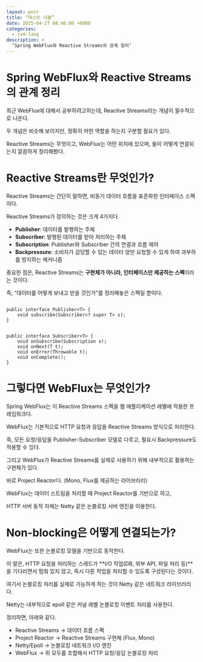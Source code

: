 ```yaml
---
layout: post
title: “테스트 더블”
date: 2025-04-27 08:46:00 +0900
categories:
  - jvm-lang
description: >
  ‘Spring WebFlux와 Reactive Streams의 관계 정리’
---
```


# Spring WebFlux와 Reactive Streams의 관계 정리

최근 WebFlux에 대해서 공부하려고하는데, Reactive Streams라는 개념이 필수적으로 나온다.

두 개념은 비슷해 보이지만, 정확히 어떤 역할을 하는지 구분할 필요가 있다.

Reactive Streams는 무엇이고, WebFlux는 어떤 위치에 있으며, 둘이 어떻게 연결되는지 깔끔하게 정리해봤다.

# Reactive Streams란 무엇인가?

Reactive Streams는 간단히 말하면, 비동기 데이터 흐름을 표준화한 인터페이스 스펙이다.

Reactive Streams가 정의하는 것은 크게 4가지다.
- **Publisher**: 데이터를 발행하는 주체
- **Subscriber**: 발행된 데이터를 받아 처리하는 주체
- **Subscription**: Publisher와 Subscriber 간의 연결과 흐름 제어
- **Backpressure**: 소비자가 감당할 수 있는 데이터 양만 요청할 수 있게 하여 과부하를 방지하는 메커니즘

중요한 점은, Reactive Streams는 **구현체가 아니라, 인터페이스만 제공하는 스펙**이라는 것이다.

즉, “데이터를 어떻게 보내고 받을 것인가”를 정리해놓은 스펙일 뿐이다.

```

public interface Publisher<T> {
    void subscribe(Subscriber<? super T> s);
}

```

```

public interface Subscriber<T> {
    void onSubscribe(Subscription s);
    void onNext(T t);
    void onError(Throwable t);
    void onComplete();
}
```

# 그렇다면 WebFlux는 무엇인가?

Spring WebFlux는 이 Reactive Streams 스펙을 웹 애플리케이션 레벨에 적용한 프레임워크다.

WebFlux는 기본적으로 HTTP 요청과 응답을 Reactive Streams 방식으로 처리한다.

즉, 모든 요청/응답을 Publisher-Subscriber 모델로 다루고, 필요시 Backpressure도 적용할 수 있다.

그리고 WebFlux가 Reactive Streams를 실제로 사용하기 위해 내부적으로 활용하는 구현체가 있다.

바로 Project Reactor다. (Mono, Flux를 제공하는 라이브러리)

WebFlux는 데이터 스트림을 처리할 때 Project Reactor를 기반으로 하고,

HTTP 서버 동작 자체는 Netty 같은 논블로킹 서버 엔진을 이용한다.

# Non-blocking은 어떻게 연결되는가?

WebFlux는 또한 논블로킹 모델을 기반으로 동작한다.

이 말은, HTTP 요청을 처리하는 스레드가 **I/O 작업(DB, 외부 API, 파일 처리 등)**을 기다리면서 멈춰 있지 않고, 즉시 다른 작업을 처리할 수 있도록 구성된다는 것이다.

여기서 논블로킹 처리를 실제로 가능하게 하는 것이 Netty 같은 네트워크 라이브러리다.

Netty는 내부적으로 epoll 같은 커널 레벨 논블로킹 이벤트 처리를 사용한다.

정리하면, 아래와 같다.

- Reactive Streams → 데이터 흐름 스펙
- Project Reactor → Reactive Streams 구현체 (Flux, Mono)
- Netty/Epoll → 논블로킹 네트워크 I/O 엔진
- WebFlux → 위 모두를 조합해서 HTTP 요청/응답 논블로킹 처리

